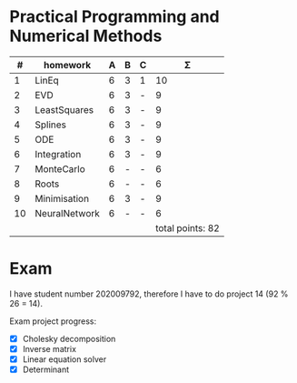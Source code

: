 # Practical Programming and Numerical Methods

| #  | homework      | A | B | C | Σ   |
| -- | ------------- | - | - | - | --- |
| 1  | LinEq         | 6 | 3 | 1 | 10  |
| 2  | EVD           | 6 | 3 | - |  9  |
| 3  | LeastSquares  | 6 | 3 | - |  9  |
| 4  | Splines       | 6 | 3 | - |  9  |
| 5  | ODE           | 6 | 3 | - |  9  |
| 6  | Integration   | 6 | 3 | - |  9  |
| 7  | MonteCarlo    | 6 | - | - |  6  |
| 8  | Roots         | 6 | - | - |  6  |
| 9  | Minimisation  | 6 | 3 | - |  9  |
| 10 | NeuralNetwork | 6 | - | - |  6  |
| | | | | |          total points: 82  |

# Exam

I have student number 202009792, therefore I have to do project 14 (92 % 26 = 14).

Exam project progress:
- [x] Cholesky decomposition
- [x] Inverse matrix
- [x] Linear equation solver
- [x] Determinant
